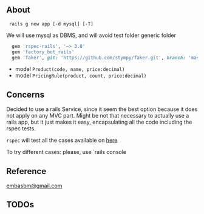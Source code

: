 ## About

``` rails g new app [-d mysql] [-T]```

We will use mysql as DBMS, and will avoid test folder generic folder

```ruby
  gem 'rspec-rails', '~> 3.8'
  gem 'factory_bot_rails'
  gem 'faker', git: 'https://github.com/stympy/faker.git', branch: 'master'
```

- model `Product(code, name, price:decimal)`
- model `PricingRule(product, count, price:decimal)`


## Concerns

Decided to use a rails Service, since it seem the best option because it does not apply on any MVC part.
Might be not that necessary to actually use a rails app, but it just makes it easy, encapsulating all the code including the rspec tests.

```rspec``` will test all the cases available on [here](https://github.com/cabify/rubyChallenge)

To try different cases: please, use `rails console

## Reference
embasbm@gmail.com
## TODOs
